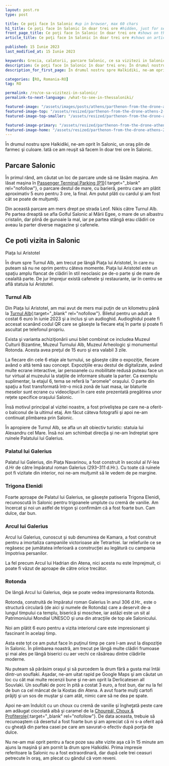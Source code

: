 ```yaml
---
layout: post.ro
type: post

title: Ce poţi face în Salonic #up in browser, max 60 chars
h1_title: Ce poţi face în Salonic în doar trei ore #hidden, just for seo, must be different than title
front_page_title: Ce poţi face în Salonic în doar trei ore #shows on the front page
article_title: Ce poţi face în Salonic în doar trei ore #shows on article page

published: 15 Iunie 2023
last_modified_at: 15 Iunie 2023

keywords: Grecia, calatorii, parcare Salonic, ce sa vizitezi in Salonic, ce sa vezi in Salonic
description: Ce poţi face în Salonic în doar trei ore; În drumul nostru spre Halkidiki, ne-am oprit în Salonic, un oraş plin de farmec şi culoare. Iată ce am reuşit să facem în doar trei ore în Salonic. #max 160 chars
description_for_first_page: În drumul nostru spre Halkidiki, ne-am oprit în Salonic, un oraş plin de farmec şi culoare. Iată ce am reuşit să facem în doar trei ore în Salonic.

categories: [RO, Romania-RO]
tag: RO

permalink: /ro/ce-sa-vizitezi-in-salonic/
permalink-to-next-language: /what-to-see-in-thessaloniki/

featured-image: "/assets/images/posts/athens/parthenon-from-the-drone-athens-2.webp" # full size, poate fi empty daca featured-image-top e empty
featured-image-top: "/assets/resized/parthenon-from-the-drone-athens-2-1600x900.webp" # prima poza din articol, poate fi empty
featured-image-top-smaller: "/assets/resized/parthenon-from-the-drone-athens-2-800x450.webp" # 800

featured-image-primary: "/assets/resized/parthenon-from-the-drone-athens-2-800x450.webp " # poza care apare pe prima pagina landscape
featured-image-home: "/assets/resized/parthenon-from-the-drone-athens-2-800x450.webp " # poza care apare pe prima pagina square
---
```


În drumul nostru spre Halkidiki, ne-am oprit în Salonic, un oraş plin de farmec şi culoare. Iată ce am reuşit să facem în doar trei ore în Salonic.

## Parcare Salonic

În primul rând, am căutat un loc de parcare unde să ne lăsăm maşina. Am lăsat maşina în [Passenger Terminal Parking (P1)](https://www.google.com/maps/place/Passenger+Terminal+Parking+(P1)/@40.6345997,22.9349951,19.75z/data=!4m17!1m10!3m9!1s0x14a8396ff3dc0767:0x552aae944aaf3b75!2sNoa+Hotel!5m2!4m1!1i2!8m2!3d40.6350005!4d22.935659!16s%2Fg%2F11kl03nfsh!3m5!1s0x14a8390a2e92d639:0xb24f4bc0bcc4ad8!8m2!3d40.6346164!4d22.9351678!16s%2Fg%2F11hbqkxc7d?entry=ttu){:target="_blank" rel="nofollow"}, o parcare destul de mare, cu barieră, pentru care am plătit aproximativ 5 euro pentru 3 ore, la final. Am putut plăti cu cardul şi am fost cât se poate de mulţumiţi.

Din această parcare am mers drept pe strada Leof. Nikis către Turnul Alb. Pe partea dreaptă se afla Golful Salonic al Mării Egee, o mare de un albastru cristalin, dar plină de gunoaie la mal, iar pe partea stângă erau clădiri ce aveau la parter diverse magazine şi cafenele.

## Ce poti vizita in Salonic

Piaţa lui Aristotel

În drum spre Turnul Alb, am trecut pe lângă Piaţa lui Aristotel, în care nu puteam să nu ne oprim pentru câteva momente. Piaţa lui Aristotel este un spaţiu amplu flancat de clădiri în stil neoclasic pe de-o parte şi de mare de cealaltă parte. De jur împrejur există cafenele şi restaurante, iar în centru se află statuia lui Aristotel.

### Turnul Alb

Din Piaţa lui Aristotel, am mai avut de mers mai puţin de un kilometru până la [Turnul Alb](http://www.lpth.gr/indexeg.php){:target="_blank" rel="nofollow"}. Biletul pentru un adult a costat 6 euro în iunie 2023 şi a inclus şi un audioghid. Audioghidul poate fi accesat scanând codul QR care se găseşte la fiecare etaj în parte şi poate fi ascultat pe telefonul propriu.

Exista şi varianta achiziţionării unui bilet combinat ce includea Muzeul Culturii Bizantine, Muzeul Turnului Alb, Muzeul Arheologic şi monumentul Rotonda. Acesta avea preţul de 15 euro şi era valabil 3 zile.

La fiecare din cele 6 etaje ale turnului, se găseşte câte o expoziţie, fiecare având o altă temă sau concept. Expoziţiile erau destul de digitalizate, având multe ecrane interactive, iar persoanele cu mobilitate redusă puteau face un tur virtual al muzeului la staţiile de informare situate la parter. Ca exemplu suplimentar, la etajul 6, tema se referă la "aromele" oraşului. O parte din spaţiu a fost transformată într-o mică zonă de luat masa, iar blaturile meselor sunt ecrane cu videoclipuri în care este prezentată pregătirea unor reţete specifice oraşului Salonic.

Însă motivul principal al vizitei noastre, a fost priveliştea pe care ne-a oferit-o balconul de la ultimul etaj. Am făcut câteva fotografii şi apoi ne-am continuat plimbarea prin Salonic.

În apropiere de Turnul Alb, se afla un alt obiectiv turistic: statuia lui Alexandru cel Mare. Însă noi am schimbat direcţia şi ne-am îndreptat spre ruinele Palatului lui Galerius.

### Palatul lui Galerius

Palatul lui Galerius, din Piaţa Navarinou, a fost construit în secolul al IV-lea d.Hr de către împăratul roman Galerius (293–311 d.Hr.). Cu toate că ruinele pot fi vizitate din interior, noi ne-am mulţumit să le vedem de pe margine.

### Trigona Elenidi

Foarte aproape de Palatul lui Galerius, se găseşte patiseria Trigona Elenidi, recunoscută în Salonic pentru trigoanele umplute cu cremă de vanilie. Am încercat şi noi un astfel de trigon şi confirmăm că a fost foarte bun. Cam dulce, dar bun.

### Arcul lui Galerius

Arcul lui Galerius, cunoscut şi sub denumirea de Kamara, a fost construit pentru a imortaliza campaniile victorioase ale Tetrarhiei. Iar reliefurile ce se regăsesc pe jumătatea inferioară a construcţiei au legătură cu campania împotriva persanilor.

La fel precum Arcul lui Hadrian din Atena, nici acesta nu este împrejmuit, ci poate fi văzut de aproape de către orice trecător.

### Rotonda

De lângă Arcul lui Galerius, deja se poate vedea impresionanta Rotonda.

Rotonda, construită de împăratul roman Galerius în anul 306 d.Hr., este o structură circulară (de aici şi numele de Rotonda) care a deservit de-a lungul timpului ca templu, biserică şi moschee, iar astăzi este un sit al Patrimoniului Mondial UNESCO şi una din atracţiile de top ale Salonicului.

Noi am plătit 6 euro pentru a vizita interiorul care este impresionant şi fascinant în acelaşi timp.

Asta este tot ce am putut face în puţinul timp pe care l-am avut la dispoziţie în Salonic. În plimbarea noastră, am trecut pe lângă multe clădiri frumoase şi mai ales pe lângă biserici cu aer vechi ce răsăreau dintre clădirile moderne.

Nu puteam să părăsim oraşul şi să purcedem la drum fără a gusta mai întâi dintr-un souflaki. Aşadar, ne-am uitat rapid pe Google Maps şi am căutat un loc cu cât mai multe recenzii bune şi ne-am oprit la Derlicatesen all Souvlaki. Un souflaki de porc în pită a costat 3 euro, a fost bun, dar nu la fel de bun ca cel mâncat de la Kostas din Atena. A avut foarte mulţi cartofi prăjiţi şi un sos de muştar şi cam atât, nimic care să ne dea pe spate. 

Apoi ne-am îndulcit cu un choux cu cremă de vanilie şi îngheţată peste care am adăugat ciocolată albă şi caramel de la [Choureál, Choux & Profiterole](https://choureal.com/catalogue/){:target="_blank" rel="nofollow"}. De data aceasta, trebuie să recunoaştem că desertul a fost foarte bun şi am apreciat că ni s-a oferit apă cu gheaţă din partea casei pe care am savurat-o efectiv după porţia de dulce.

Nu ne-am mai oprit pentru a face poze sau alte vizite aşa că în 15 minute am ajuns la maşină şi am pornit la drum spre Halkidiki. 
Prima impresie referitoare la Salonic nu a fost extraordinară, dar după cele trei ceasuri petrecute în oraş, am plecat cu gândul că vom reveni.